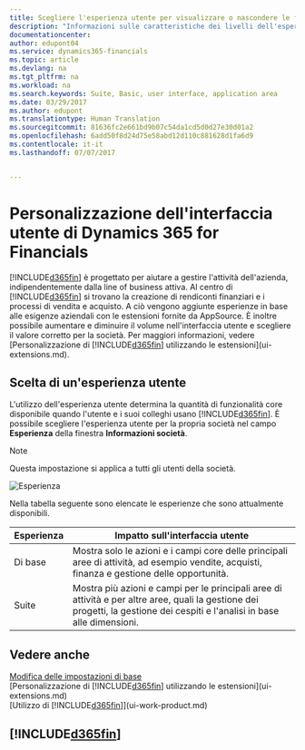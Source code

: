 ```yaml
---
title: Scegliere l'esperienza utente per visualizzare o nascondere le funzioni avanzate | Documenti Microsoft
description: "Informazioni sulle caratteristiche dei livelli dell'esperienza utente Base o Suite che hanno effetto su interfaccia utente, aree di applicazione e società in Dynamics 365 for Financials."
documentationcenter: 
author: edupont04
ms.service: dynamics365-financials
ms.topic: article
ms.devlang: na
ms.tgt_pltfrm: na
ms.workload: na
ms.search.keywords: Suite, Basic, user interface, application area
ms.date: 03/29/2017
ms.author: edupont
ms.translationtype: Human Translation
ms.sourcegitcommit: 81636fc2e661bd9b07c54da1cd5d0d27e30d01a2
ms.openlocfilehash: 6add50f8d24d75e58abd12d110c881628d1fa6d9
ms.contentlocale: it-it
ms.lasthandoff: 07/07/2017


---
```

# <a name="customizing-your-dynamics-365-for-financials-experience"></a>Personalizzazione dell'interfaccia utente di Dynamics 365 for Financials
[!INCLUDE[d365fin](includes/d365fin_md.md)] è progettato per aiutare a gestire l'attività dell'azienda, indipendentemente dalla line of business attiva. Al centro di [!INCLUDE[d365fin](includes/d365fin_md.md)] si trovano la creazione di rendiconti finanziari e i processi di vendita e acquisto. A ciò vengono aggiunte esperienze in base alle esigenze aziendali con le estensioni fornite da AppSource. È inoltre possibile aumentare e diminuire il volume nell'interfaccia utente e scegliere il valore corretto per la società. Per maggiori informazioni, vedere [Personalizzazione di [!INCLUDE[d365fin](includes/d365fin_md.md)] utilizzando le estensioni](ui-extensions.md).

## <a name="choosing-a-user-experience"></a>Scelta di un'esperienza utente
L'utilizzo dell'esperienza utente determina la quantità di funzionalità core disponibile quando l'utente e i suoi colleghi usano [!INCLUDE[d365fin](includes/d365fin_md.md)]. È possibile scegliere l'esperienza utente per la propria società nel campo **Esperienza** della finestra **Informazioni società**.

> [!NOTE]  
>   Questa impostazione si applica a tutti gli utenti della società.

![Esperienza](media/ui-experience/experience.gif)

Nella tabella seguente sono elencate le esperienze che sono attualmente disponibili.

| Esperienza | Impatto sull'interfaccia utente |
| --- | --- |
| Di base |Mostra solo le azioni e i campi core delle principali aree di attività, ad esempio vendite, acquisti, finanza e gestione delle opportunità. |
| Suite |Mostra più azioni e campi per le principali aree di attività e per altre aree, quali la gestione dei progetti, la gestione dei cespiti e l'analisi in base alle dimensioni. |

## <a name="see-also"></a>Vedere anche
[Modifica delle impostazioni di base](ui-change-basic-settings.md)  
[Personalizzazione di [!INCLUDE[d365fin](includes/d365fin_md.md)] utilizzando le estensioni](ui-extensions.md)  
[Utilizzo di [!INCLUDE[d365fin](includes/d365fin_md.md)]](ui-work-product.md)

## [!INCLUDE[d365fin](includes/free_trial_md.md)]
